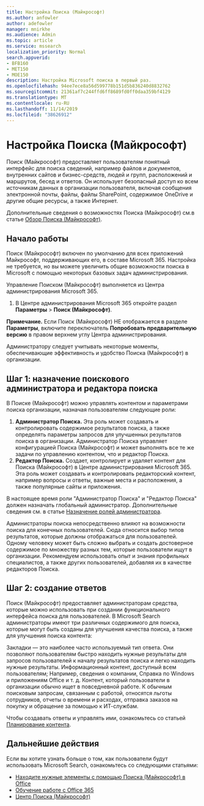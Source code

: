 ```yaml
---
title: Настройка Поиска (Майкрософт)
ms.author: anfowler
author: adefowler
manager: mnirkhe
ms.audience: Admin
ms.topic: article
ms.service: mssearch
localization_priority: Normal
search.appverid:
- BFB160
- MET150
- MOE150
description: Настройка Microsoft поиска в первый раз.
ms.openlocfilehash: 94ee7ece8a56d599778b151d5b836240d8832762
ms.sourcegitcommit: 21361af7c244ffd6ff8689fd0ff0daa359bf4129
ms.translationtype: MT
ms.contentlocale: ru-RU
ms.lasthandoff: 11/14/2019
ms.locfileid: "38626912"
---
```

# <a name="set-up-microsoft-search"></a>Настройка Поиска (Майкрософт)

Поиск (Майкрософт) предоставляет пользователям понятный интерфейс для поиска сведений, например файлов и документов, внутренних сайтов и бизнес-средств, людей и групп, расположений и маршрутов, бесед и ответов. Он использует безопасный доступ ко всем источникам данных в организации пользователя, включая сообщения электронной почты, файлы, файлы SharePoint, содержимое OneDrive и другие общие ресурсы, а также Интернет.

Дополнительные сведения о возможностях Поиска (Майкрософт) см.в статье [Обзор Поиска (Майкрософт)](overview-microsoft-search.md).

## <a name="get-started"></a>Начало работы

Поиск (Майкрософт) включен по умолчанию для всех приложений Майкрософт, поддерживающих его, в составе Microsoft 365. Настройка не требуется, но вы можете увеличить общие возможности поиска в Microsoft с помощью некоторых базовых задач администрирования.

Управление Поиском (Майкрософт) выполняется из Центра администрирования Microsoft 365.

1. В Центре администрирования Microsoft 365 откройте раздел **Параметры** > **Поиск (Майкрософт)**.

**Примечание.** Если Поиск (Майкрософт) НЕ отображается в разделе **Параметры**, включите переключатель **Попробовать предварительную версию** в правом верхнем углу Центра администрирования.

Администратору следует учитывать некоторые моменты, обеспечивающие эффективность и удобство Поиска (Майкрософт) в организации.

## <a name="step-1-assign-search-admin-and-search-editor"></a>Шаг 1: назначение поискового администратора и редактора поиска

В Поиске (Майкрософт) можно управлять контентом и параметрами поиска организации, назначая пользователям следующие роли:

1. **Администратор Поиска.** Эта роль может создавать и контролировать содержимое результатов поиска, а также определять параметры запросов для улучшенных результатов поиска в организации. Администратор Поиска управляет конфигурацией Поиска (Майкрософт) и может выполнять все те же задачи по управлению контентом, что и редактор Поиска.
2. **Редактор Поиска.** Создает, контролирует и удаляет контент для Поиска (Майкрософт) в Центре администрирования Microsoft 365. Эта роль может создавать и контролировать редакторский контент, например вопросы и ответы, важные места и расположения, а также популярные сайты и приложения.

В настоящее время роли "Администратор Поиска" и "Редактор Поиска" должен назначать глобальный администратор. Дополнительные сведения см. в статье [Назначение ролей администратора](https://docs.microsoft.com/office365/admin/add-users/assign-admin-roles?view=o365-worldwide).

Администраторы поиска непосредственно влияют на возможности поиска для конечных пользователей. Сюда относится выбор типов результатов, которые должны отображаться для пользователей. Одному человеку может быть сложно выбрать и создать достоверное содержимое по множеству разных тем, которые пользователи ищут в организации. Рекомендуем использовать опыт и знания профильных специалистов, а также других пользователей, добавляя их в качестве редакторов Поиска.

## <a name="step-2-create-answers"></a>Шаг 2: создание ответов

Поиск (Майкрософт) предоставляет администраторам средства, которые можно использовать при создании функционального интерфейса поиска для пользователей. В Microsoft Search администраторы имеют три различных содержимого для поиска, которые могут быть созданы для улучшения качества поиска, а также для улучшения поиска контента:

Закладки — это наиболее часто используемый тип ответа. Они позволяют пользователям быстро находить нужные результаты для запросов пользователей к началу результатов поиска и легко находить нужные результаты.
Информационный контент, доступный всем пользователям; Например, сведения о компании, Справка по Windows и приложениям Office и т. д. Контент, который пользователи в организации обычно ищет в повседневной работе. К обычным поисковым запросам, связанным с работой, относятся льготы сотрудников, отчеты о времени и расходах, отправка заказов на покупку и обращение за помощью к ИТ-службам.

Чтобы создавать ответы и управлять ими, ознакомьтесь со статьей [Планирование контента](plan-your-content.md).

## <a name="next-steps"></a>Дальнейшие действия

Если вы хотите узнать больше о том, как пользователи будут использовать Microsoft Search, ознакомьтесь со следующими статьями:

- [Находите нужные элементы с помощью Поиска (Майкрософт) в Office](https://support.office.com/article/find-what-you-need-with-microsoft-search-in-office-2457d4d8-48a8-4ad4-ab89-5a0657aa8446)
- [Обучение работе с Office 365](https://support.office.com/office-training-center)
- [Центр Поиска (Майкрософт)](https://support.office.com/article/-working-title-microsoft-search-center-b8bf5a2c-7515-40a9-9a6a-b8ed382c86bc)
